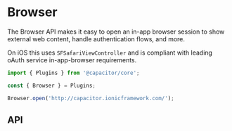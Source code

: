 # Browser

The Browser API makes it easy to open an in-app browser session to show external web content,
handle authentication flows, and more.

On iOS this uses `SFSafariViewController` and is compliant with leading oAuth service in-app-browser requirements.

```typescript
import { Plugins } from '@capacitor/core';

const { Browser } = Plugins;

Browser.open('http://capacitor.ionicframework.com/');
```

## API

<plugin-api name="browser"></plugin-api>